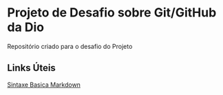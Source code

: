 # Projeto de Desafio sobre Git/GitHub da Dio
Repositório criado para o desafio do Projeto

## Links Úteis
[Sintaxe Basica Markdown](https://markdownguide.org/basic-syntax/)
